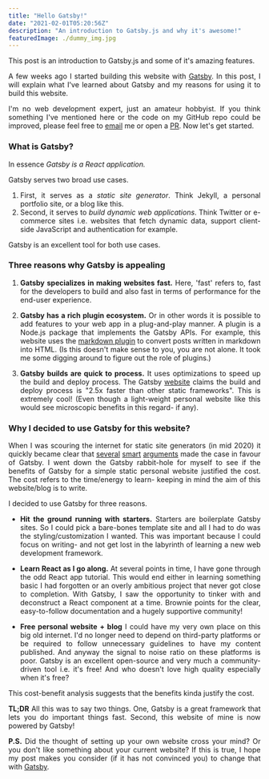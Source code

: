 ```yaml
---
title: "Hello Gatsby!"
date: "2021-02-01T05:20:56Z"
description: "An introduction to Gatsby.js and why it's awesome!"
featuredImage: ./dummy_img.jpg
---
```

<style>
body {
text-align: justify
}

</style>

This post is an introduction to Gatsby.js and some of it's amazing features.

A few weeks ago I started building this website with [Gatsby]([https://www.gatsbyjs.com/](https://www.gatsbyjs.com/)). In this post, I will explain what I've learned about Gatsby and my reasons for using it to build this website. 

I'm no web development expert, just an amateur hobbyist. If you think something I've mentioned here or the code on my GitHub repo could be improved, please feel free to [email](mailto:rhea49rdgs@gmail.com) me or open a [PR]([https://github.com/missrhea/missrhea.github.io/tree/dev](https://github.com/missrhea/missrhea.github.io/tree/dev)). Now let's get started.

### What is Gatsby?

In essence *Gatsby is a React application.* 

Gatsby serves two broad use cases. 
1. First, it serves as a *static site generator*. Think Jekyll, a personal portfolio site, or a blog like this. 
2. Second, it serves to *build dynamic web applications*. Think Twitter or e-commerce sites i.e. websites that fetch dynamic data, support client-side JavaScript and authentication for example. 

Gatsby is an excellent tool for both use cases.

### Three reasons why Gatsby is appealing

1. **Gatsby specializes in making websites fast.** Here, 'fast' refers to, fast for the developers to build and also fast in terms of performance for the end-user experience.

2. **Gatsby has a rich plugin ecosystem.** Or in other words it is possible to add features to your web app in a plug-and-play manner.
A plugin is a Node.js package that implements the Gatsby APIs. For example, this website uses the [markdown plugin](https://www.gatsbyjs.com/plugins/gatsby-transformer-remark#gatsby-transformer-remark) to convert posts written in markdown into HTML. (Is this doesn't make sense to you, you are not alone. It took me some digging around to figure out the role of plugins.) 

3. **Gatsby builds are quick to process.** It uses optimizations to speed up the build and deploy process. The Gatsby [website](https://www.gatsbyjs.com/) claims the build and deploy process is "2.5x faster than other static frameworks". This is extremely cool! (Even though a light-weight personal website like this would see microscopic benefits in this regard- if any).

### Why I decided to use Gatsby for this website?

When I was scouring the internet for static site generators (in mid 2020) it quickly became clear that [several](https://www.youtube.com/watch?v=L3Un8Zp4r6k) [smart](https://www.taniarascia.com/migrating-from-wordpress-to-gatsby/) [arguments](https://www.jerriepelser.com/blog/migrating-blog-hugo-to-gatsby) made the case in favour of Gatsby. I went down the Gatsby rabbit-hole for myself to see if the benefits of Gatsby for a simple static personal website justified the cost. The cost refers to the time/energy to learn- keeping in mind the aim of this website/blog is to write.

I decided to use Gatsby for three reasons.

- **Hit the ground running with starters.**
Starters are boilerplate Gatsby sites. So I could pick a bare-bones template site and all I had to do was the styling/customization I wanted.
This was important because I could focus on writing- and not get lost in the labyrinth of learning a new web development framework.

- **Learn React as I go along.**
At several points in time, I have gone through the odd React app tutorial. This would end either in learning something basic I had forgotten or an overly ambitious project that never got close to completion. With Gatsby, I saw the opportunity to tinker with and deconstruct a React component at a time.
Brownie points for the clear, easy-to-follow documentation and a hugely supportive community!

- **Free personal website + blog**
I could have my very own place on this big old internet. I'd no longer need to depend on third-party platforms or be required to follow unnecessary guidelines to have my content published. And anyway the signal to noise ratio on these platforms is poor. 
Gatsby is an excellent open-source and very much a community-driven tool i.e. it's free! And who doesn't love high quality especially when it's free?

This cost-benefit analysis suggests that the benefits kinda justify the cost.

**TL;DR**
All this was to say two things. One, Gatsby is a great framework that lets you do important things fast. Second, this website of mine is now powered by Gatsby! 

**P.S.**
Did the thought of setting up your own website cross your mind? Or you don't like something about your current website? If this is true, I hope my post makes you consider (if it has not convinced you) to change that with [Gatsby](https://www.gatsbyjs.com/).